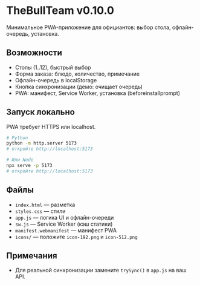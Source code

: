 # TheBullTeam v0.10.0

Минимальное PWA-приложение для официантов: выбор стола, офлайн-очередь, установка.

## Возможности
- Столы (1..12), быстрый выбор
- Форма заказа: блюдо, количество, примечание
- Офлайн-очередь в localStorage
- Кнопка синхронизации (демо: очищает очередь)
- PWA: манифест, Service Worker, установка (beforeinstallprompt)

## Запуск локально
PWA требует HTTPS или localhost.

```bash
# Python
python -m http.server 5173
# откройте http://localhost:5173

# Или Node
npx serve -p 5173
# откройте http://localhost:5173
```

## Файлы
- `index.html` — разметка
- `styles.css` — стили
- `app.js` — логика UI и офлайн-очереди
- `sw.js` — Service Worker (кэш статики)
- `manifest.webmanifest` — манифест PWA
- `icons/` — положите `icon-192.png` и `icon-512.png`

## Примечания
- Для реальной синхронизации замените `trySync()` в `app.js` на ваш API.
